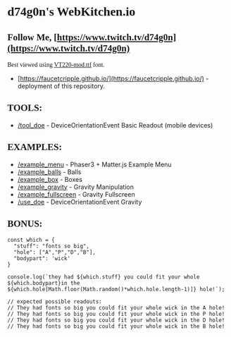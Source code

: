 # <span style="font-family:VT220-mod;">d74g0n's WebKitchen.io
## <span style="font-family:VT220-mod;">Follow Me, [https://www.twitch.tv/d74g0n](https://www.twitch.tv/d74g0n)
    
<span style="font-family:VT220-mod;"> Best viewed using [VT220-mod.ttf](https://faucetcripple.github.io/use_doe/fonts/VT220-mod.ttf) font.
- [https://faucetcripple.github.io/](https://faucetcripple.github.io/) - deployment of this repository.



## <span style="font-family:VT220-mod;"> TOOLS:
- [/tool_doe](https://faucetcripple.github.io/tool_doe) - DeviceOrientationEvent Basic Readout (mobile devices)

## <span style="font-family:VT220-mod;">EXAMPLES:


- [/example_menu](/example_menu) - Phaser3 + Matter.js Example Menu
- [/example_balls](/example_balls) - Balls
- [/example_box](/example_box) - Boxes
- [/example_gravity](/example_gravity) - Gravity Manipulation
- [/example_fullscreen](/example_fullscreen) - Gravity Fullscreen
- [/use_doe](/use_doe) - DeviceOrientationEvent Gravity

## <span style="font-family:VT220-mod;">BONUS:
```
const which = {
  "stuff": "fonts so big",
  "hole": ["A","P","D","B"],
  "bodypart": 'wick'
}

console.log(`they had ${which.stuff} you could fit your whole ${which.bodypart}in the ${which.hole[Math.floor(Math.random()*which.hole.length-1)]} hole!`);
    
// expected possible readouts:
// They had fonts so big you could fit your whole wick in the A hole!
// They had fonts so big you could fit your whole wick in the P hole!
// They had fonts so big you could fit your whole wick in the D hole!
// They had fonts so big you could fit your whole wick in the B hole!
```

